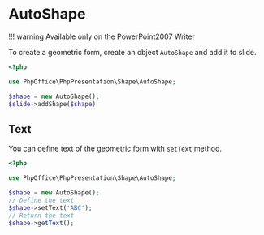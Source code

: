 # AutoShape

!!! warning
    Available only on the PowerPoint2007 Writer

To create a geometric form, create an object `AutoShape` and add it to slide.

``` php
<?php

use PhpOffice\PhpPresentation\Shape\AutoShape;

$shape = new AutoShape();
$slide->addShape($shape)
```

## Text

You can define text of the geometric form with `setText` method.

``` php
<?php

use PhpOffice\PhpPresentation\Shape\AutoShape;

$shape = new AutoShape();
// Define the text
$shape->setText('ABC');
// Return the text
$shape->getText();
```
